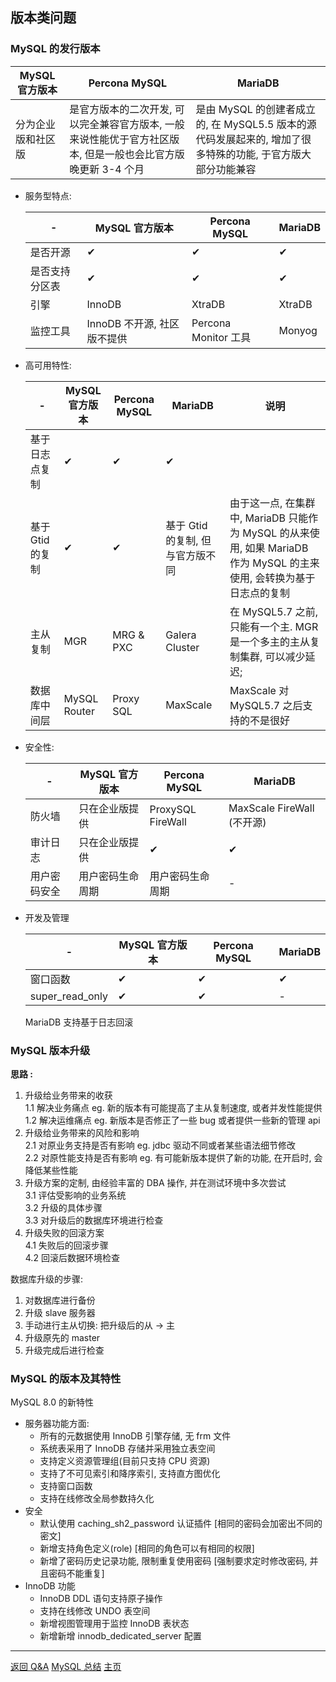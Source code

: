 ## 版本类问题

### MySQL 的发行版本

| MySQL 官方版本     | Percona MySQL                                                                                                 | MariaDB                                                                                                     |
| ------------------ | ------------------------------------------------------------------------------------------------------------- | ----------------------------------------------------------------------------------------------------------- |
| 分为企业版和社区版 | 是官方版本的二次开发, 可以完全兼容官方版本, 一般来说性能优于官方社区版本, 但是一般也会比官方版晚更新 3-4 个月 | 是由 MySQL 的创建者成立的, 在 MySQL5.5 版本的源代码发展起来的, 增加了很多特殊的功能, 于官方版大部分功能兼容 |

-   服务型特点:

    | -              | MySQL 官方版本              | Percona MySQL        | MariaDB |
    | -------------- | --------------------------- | -------------------- | ------- |
    | 是否开源       | ✔                           | ✔                    | ✔       |
    | 是否支持分区表 | ✔                           | ✔                    | ✔       |
    | 引擎           | InnoDB                      | XtraDB               | XtraDB  |
    | 监控工具       | InnoDB 不开源, 社区版不提供 | Percona Monitor 工具 | Monyog  |

-   高可用特性:

    | -                | MySQL 官方版本 | Percona MySQL | MariaDB                          | 说明                                                                                                                  |
    | ---------------- | -------------- | ------------- | -------------------------------- | --------------------------------------------------------------------------------------------------------------------- |
    | 基于日志点复制   | ✔              | ✔             | ✔                                |
    | 基于 Gtid 的复制 | ✔              | ✔             | 基于 Gtid 的复制, 但与官方版不同 | 由于这一点, 在集群中, MariaDB 只能作为 MySQL 的从来使用, 如果 MariaDB 作为 MySQL 的主来使用, 会转换为基于日志点的复制 |
    | 主从复制         | MGR            | MRG & PXC     | Galera Cluster                   | 在 MySQL5.7 之前, 只能有一个主. MGR 是一个多主的主从复制集群, 可以减少延迟;                                           |
    | 数据库中间层     | MySQL Router   | Proxy SQL     | MaxScale                         | MaxScale 对 MySQL5.7 之后支持的不是很好                                                                               |

-   安全性:

    | -            | MySQL 官方版本   | Percona MySQL     | MariaDB                    |
    | ------------ | ---------------- | ----------------- | -------------------------- |
    | 防火墙       | 只在企业版提供   | ProxySQL FireWall | MaxScale FireWall (不开源) |
    | 审计日志     | 只在企业版提供   | ✔                 | ✔                          |
    | 用户密码安全 | 用户密码生命周期 | 用户密码生命周期  | -                          |

-   开发及管理

    | -               | MySQL 官方版本 | Percona MySQL | MariaDB |
    | --------------- | -------------- | ------------- | ------- |
    | 窗口函数        | ✔              | ✔             | ✔       |
    | super_read_only | ✔              | ✔             | -       |

    MariaDB 支持基于日志回滚

### MySQL 版本升级

**思路 :**

1. 升级给业务带来的收获  
   1.1 解决业务痛点 eg. 新的版本有可能提高了主从复制速度, 或者并发性能提供  
   1.2 解决运维痛点 eg. 新版本是否修正了一些 bug 或者提供一些新的管理 api
2. 升级给业务带来的风险和影响  
   2.1 对原业务支持是否有影响 eg. jdbc 驱动不同或者某些语法细节修改  
   2.2 对原性能支持是否有影响 eg. 有可能新版本提供了新的功能, 在开启时, 会降低某些性能
3. 升级方案的定制, 由经验丰富的 DBA 操作, 并在测试环境中多次尝试  
   3.1 评估受影响的业务系统  
   3.2 升级的具体步骤  
   3.3 对升级后的数据库环境进行检查
4. 升级失败的回滚方案  
   4.1 失败后的回滚步骤  
   4.2 回滚后数据环境检查

数据库升级的步骤:

1. 对数据库进行备份
2. 升级 slave 服务器
3. 手动进行主从切换: 把升级后的从 -> 主
4. 升级原先的 master
5. 升级完成后进行检查

### MySQL 的版本及其特性

MySQL 8.0 的新特性

-   服务器功能方面:
    -   所有的元数据使用 InnoDB 引擎存储, 无 frm 文件
    -   系统表采用了 InnoDB 存储并采用独立表空间
    -   支持定义资源管理组(目前只支持 CPU 资源)
    -   支持了不可见索引和降序索引, 支持直方图优化
    -   支持窗口函数
    -   支持在线修改全局参数持久化
-   安全
    -   默认使用 caching_sh2_password 认证插件 [相同的密码会加密出不同的密文]
    -   新增支持角色定义(role) [相同的角色可以有相同的权限]
    -   新增了密码历史记录功能, 限制重复使用密码 [强制要求定时修改密码, 并且密码不能重复]
-   InnoDB 功能
    -   InnoDB DDL 语句支持原子操作
    -   支持在线修改 UNDO 表空间
    -   新增视图管理用于监控 InnoDB 表状态
    -   新增新增 innodb_dedicated_server 配置

---

[返回 Q&A](./README.md)
[MySQL 总结](../README.md)
[主页](../../../)
